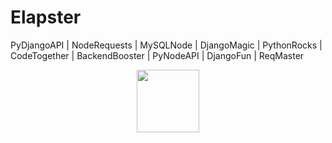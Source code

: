 # Elapster
PyDjangoAPI | NodeRequests | MySQLNode | DjangoMagic | PythonRocks | CodeTogether | BackendBooster | PyNodeAPI | DjangoFun | ReqMaster

<div id="header" align="center">
  <img src="https://media.giphy.com/media/78XCFBGOlS6keY1Bil/giphy.gif" width="100"/>
</div>
